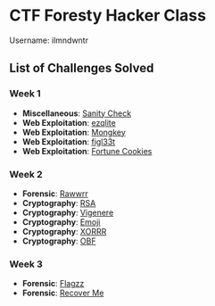 # CTF Foresty Hacker Class

Username: ilmndwntr

## List of Challenges Solved

### Week 1
- **Miscellaneous**: [Sanity Check](/Miscellaneous/Sanity%20Check)
- **Web Exploitation**: [ezqlite](/Web%20Exploitation/ezqlite)
- **Web Exploitation**: [Mongkey](/Web%20Exploitation/Mongkey/)
- **Web Exploitation**: [figl33t](/Web%20Exploitation/figl33t/)
- **Web Exploitation**: [Fortune Cookies](/Web%20Exploitation/Fortune%20Cookies/)

### Week 2
- **Forensic**: [Rawwrr](/Forensic/Rawwrr)
- **Cryptography**: [RSA](/Cryptography/RSA)
- **Cryptography**: [Vigenere](/Cryptography/Vigenere)
- **Cryptography**: [Emoji](/Cryptography/Emoji)
- **Cryptography**: [XORRR](/Cryptography/XORRR)
- **Cryptography**: [OBF](/Cryptography/OBF)

### Week 3
- **Forensic**: [Flagzz](/Forensic/Flagzz)
- **Forensic**: [Recover Me](/Forensic/Recover_Me)
